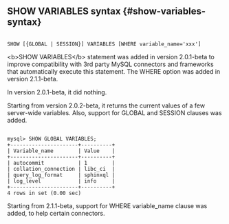 ## SHOW VARIABLES syntax {#show-variables-syntax}

```

SHOW [{GLOBAL | SESSION}] VARIABLES [WHERE variable_name='xxx']

```

&lt;b&gt;SHOW VARIABLES&lt;/b&gt; statement was added in version 2.0.1-beta to improve compatibility with 3rd party MySQL connectors and frameworks that automatically execute this statement. The WHERE option was added in version 2.1.1-beta.

In version 2.0.1-beta, it did nothing.

Starting from version 2.0.2-beta, it returns the current values of a few server-wide variables. Also, support for GLOBAL and SESSION clauses was added.

```

mysql> SHOW GLOBAL VARIABLES;
+----------------------+----------+
| Variable_name        | Value    |
+----------------------+----------+
| autocommit           | 1        |
| collation_connection | libc_ci  |
| query_log_format     | sphinxql |
| log_level            | info     |
+----------------------+----------+
4 rows in set (0.00 sec)

```

Starting from 2.1.1-beta, support for WHERE variable_name clause was added, to help certain connectors.